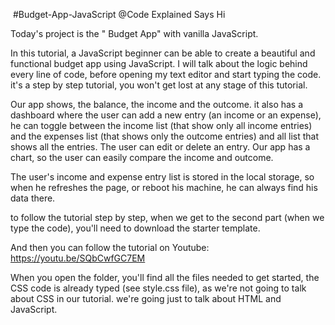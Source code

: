 ​ #Budget-App-JavaScript
@Code Explained Says Hi

Today's project is the " Budget App" with vanilla JavaScript.

In this tutorial, a JavaScript beginner can be able to create a beautiful and functional budget app using JavaScript. I will talk about the logic behind every line of code, before opening my text editor and start typing the code. it's a step by step tutorial, you won't get lost at any stage of this tutorial.

Our app shows, the balance, the income and the outcome. it also has a dashboard where the user can add a new entry (an income or an expense), he can toggle between the income list (that show only all income entries) and the expenses list (that shows only the outcome entries) and all list that shows all the entries. The user can edit or delete an entry. Our app has a chart, so the user can easily compare the income and outcome.

The user's income and expense entry list is stored in the local storage, so when he refreshes the page, or reboot his machine, he can always find his data there.

to follow the tutorial step by step, when we get to the second part (when we type the code), you'll need to download the starter template.

And then you can follow the tutorial on Youtube: https://youtu.be/SQbCwfGC7EM

When you open the folder, you'll find all the files needed to get started, the CSS code is already typed (see style.css file), as we're not going to talk about CSS in our tutorial. we're going just to talk about HTML and JavaScript.
